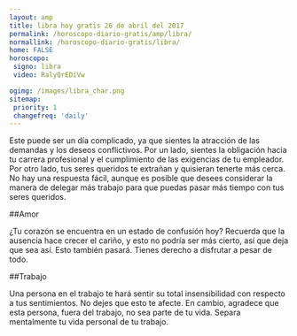 ```yaml
---
layout: amp
title: libra hoy gratis 26 de abril del 2017 
permalink: /horoscopo-diario-gratis/amp/libra/
normallink: /horoscopo-diario-gratis/libra/
home: FALSE
horoscopo:
 signo: libra
 video: RalyQrEDiVw

ogimg: /images/libra_char.png
sitemap:
 priority: 1
 changefreq: 'daily'
---
```



Este puede ser un día complicado, ya que sientes la atracción de las demandas y los deseos conflictivos. Por un lado, sientes la obligación hacia tu carrera profesional y el cumplimiento de las exigencias de tu empleador. Por otro lado, tus seres queridos te extrañan y quisieran tenerte más cerca. No hay una respuesta fácil, aunque es posible que desees considerar la manera de delegar más trabajo para que puedas pasar más tiempo con tus seres queridos.

##Amor

¿Tu corazón se encuentra en un estado de confusión hoy? Recuerda que la ausencia hace crecer el cariño, y esto no podría ser más cierto, así que deja que sea así. Esto también pasará.  Tienes derecho a disfrutar a pesar de todo.

##Trabajo

Una persona en el trabajo te hará sentir su total insensibilidad con respecto a tus sentimientos. No dejes que esto te afecte. En cambio, agradece que esta persona, fuera del trabajo, no sea parte de tu vida. Separa mentalmente tu vida personal de tu trabajo.